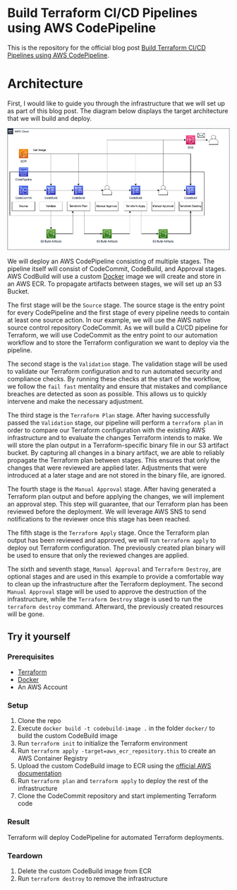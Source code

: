 # Build Terraform CI/CD Pipelines using AWS CodePipeline

This is the repository for the official blog post [Build Terraform CI/CD Pipelines using AWS CodePipeline](https://www.hendrikhagen.com/blog/2023-05-30-terraform-ci-cd-pipelines/).

# Architecture

First, I would like to guide you through the infrastructure that we will set up as part of this blog post. The diagram below displays the target architecture that we will build and deploy.

![Architecture](media/architecture.png)

We will deploy an AWS CodePipeline consisting of multiple stages. The pipeline itself will consist of CodeCommit, CodeBuild, and Approval stages. AWS CodBuild will use a custom [Docker](https://www.docker.com/) image we will create and store in an AWS ECR. To propagate artifacts between stages, we will set up an S3 Bucket.

The first stage will be the `Source` stage. The source stage is the entry point for every CodePipeline and the first stage of every pipeline needs to contain at least one source action. In our example, we will use the AWS native source control repository CodeCommit. As we will build a CI/CD pipeline for Terraform, we will use CodeCommit as the entry point to our automation workflow and to store the Terraform configuration we want to deploy via the pipeline.

The second stage is the `Validation` stage. The validation stage will be used to validate our Terraform configuration and to run automated security and compliance checks. By running these checks at the start of the workflow, we follow the `fail fast` mentality and ensure that mistakes and compliance breaches are detected as soon as possible. This allows us to quickly intervene and make the necessary adjustment.

The third stage is the `Terraform Plan` stage. After having successfully passed the `Validation` stage, our pipeline will perform a `terraform plan` in order to compare our Terraform configuration with the existing AWS infrastructure and to evaluate the changes Terraform intends to make. We will store the plan output in a Terraform-specific binary file in our S3 artifact bucket. By capturing all changes in a binary artifact, we are able to reliably propagate the Terraform plan between stages. This ensures that only the changes that were reviewed are applied later. Adjustments that were introduced at a later stage and are not stored in the binary file, are ignored.

The fourth stage is the `Manual Approval` stage. After having generated a Terraform plan output and before applying the changes, we will implement an approval step. This step will guarantee, that our Terraform plan has been reviewed before the deployment. We will leverage AWS SNS to send notifications to the reviewer once this stage has been reached.

The fifth stage is the `Terraform Apply` stage. Once the Terraform plan output has been reviewed and approved, we will run `terraform apply` to deploy out Terraform configuration. The previously created plan binary will be used to ensure that only the reviewed changes are applied.

The sixth and seventh stage, `Manual Approval` and `Terraform Destroy`, are optional stages and are used in this example to provide a comfortable way to clean up the infrastructure after the Terraform deployment. The second `Manual Approval` stage will be used to approve the destruction of the infrastructure, while the `Terraform Destroy` stage is used to run the `terraform destroy` command. Afterward, the previously created resources will be gone.

## Try it yourself

### Prerequisites

- [Terraform](https://developer.hashicorp.com/terraform/downloads)
- [Docker](https://www.docker.com/)
- An AWS Account

### Setup

1. Clone the repo
2. Execute `docker build -t codebuild-image .` in the folder `docker/` to build the custom CodeBuild image
4. Run `terraform init` to initialize the Terraform environment
5. Run `terraform apply -target=aws_ecr_repository.this` to create an AWS Container Registry
6. Upload the custom CodeBuild image to ECR using the [official AWS documentation](https://docs.aws.amazon.com/AmazonECR/latest/userguide/docker-push-ecr-image.html)
7. Run `terraform plan` and `terraform apply` to deploy the rest of the infrastructure
8. Clone the CodeCommit repository and start implementing Terraform code

### Result

Terraform will deploy CodePipeline for automated Terraform deployments.

### Teardown

1. Delete the custom CodeBuild image from ECR
2. Run `terraform destroy` to remove the infrastructure
